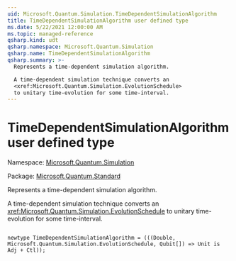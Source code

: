 ```yaml
---
uid: Microsoft.Quantum.Simulation.TimeDependentSimulationAlgorithm
title: TimeDependentSimulationAlgorithm user defined type
ms.date: 5/22/2021 12:00:00 AM
ms.topic: managed-reference
qsharp.kind: udt
qsharp.namespace: Microsoft.Quantum.Simulation
qsharp.name: TimeDependentSimulationAlgorithm
qsharp.summary: >-
  Represents a time-dependent simulation algorithm.

  A time-dependent simulation technique converts an
  <xref:Microsoft.Quantum.Simulation.EvolutionSchedule>
  to unitary time-evolution for some time-interval.
---
```


# TimeDependentSimulationAlgorithm user defined type

Namespace: [Microsoft.Quantum.Simulation](xref:Microsoft.Quantum.Simulation)

Package: [Microsoft.Quantum.Standard](https://nuget.org/packages/Microsoft.Quantum.Standard)


Represents a time-dependent simulation algorithm.A time-dependent simulation technique converts an<xref:Microsoft.Quantum.Simulation.EvolutionSchedule>to unitary time-evolution for some time-interval.

```qsharp

newtype TimeDependentSimulationAlgorithm = (((Double, Microsoft.Quantum.Simulation.EvolutionSchedule, Qubit[]) => Unit is Adj + Ctl));
```

